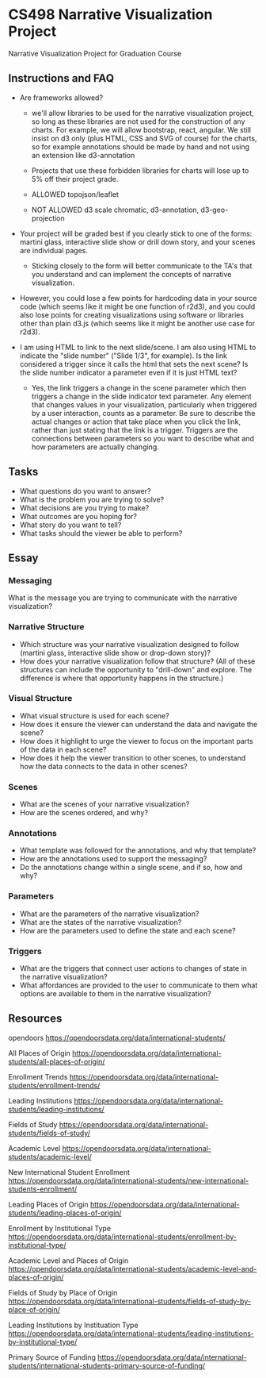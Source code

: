 # CS498 Narrative Visualization Project

Narrative Visualization Project for Graduation Course

## Instructions and FAQ

* Are frameworks allowed?

  * we'll allow libraries to be used for the narrative visualization project, so long as these libraries are not used for the construction of any charts. For example, we will allow bootstrap, react, angular. We still insist on d3 only (plus HTML, CSS and SVG of course) for the charts, so for example annotations should be made by hand and not using an extension like d3-annotation

  * Projects that use these forbidden libraries for charts will lose up to 5% off their project grade.

  * ALLOWED topojson/leaflet

  * NOT ALLOWED d3 scale chromatic, d3-annotation, d3-geo-projection

* Your project will be graded best if you clearly stick to one of the forms: martini glass, interactive slide show or drill down story, and your scenes are individual pages.
  * Sticking closely to the form will better communicate to the TA's that you understand and can implement the concepts of narrative visualization.

* However, you could lose a few points for hardcoding data in your source code (which seems like it might be one function of r2d3), and you could also lose points for creating visualizations using software or libraries other than plain d3.js (which seems like it might be another use case for r2d3).

* I am using HTML to link to the next slide/scene.  I am also using HTML to indicate the "slide number" ("Slide 1/3", for example). Is the link considered a trigger since it calls the html that sets the next scene?  Is the slide number indicator a parameter even if it is just HTML text?

  * Yes, the link triggers a change in the scene parameter which then triggers a change in the slide indicator text parameter. Any element that changes values in your visualization, particularly when triggered by a user interaction, counts as a parameter. Be sure to describe the actual changes or action that take place when you click the link, rather than just stating that the link is a trigger. Triggers are the connections between parameters so you want to describe what and how parameters are actually changing.

## Tasks

* What questions do you want to answer?
* What is the problem you are trying to solve?
* What decisions are you trying to make?
* What outcomes are you hoping for?
* What story do you want to tell?
* What tasks should the viewer be able to perform?

## Essay

### Messaging

What is the message you are trying to communicate with the narrative visualization?

### Narrative Structure

* Which structure was your narrative visualization designed to follow (martini glass, interactive slide show or drop-down story)?
* How does your narrative visualization follow that structure? (All of these structures can include the opportunity to "drill-down" and explore. The difference is where that opportunity happens in the structure.)

### Visual Structure

* What visual structure is used for each scene?
* How does it ensure the viewer can understand the data and navigate the scene?
* How does it highlight to urge the viewer to focus on the important parts of the data in each scene?
* How does it help the viewer transition to other scenes, to understand how the data connects to the data in other scenes?

### Scenes

* What are the scenes of your narrative visualization?
* How are the scenes ordered, and why?

### Annotations

* What template was followed for the annotations, and why that template?
* How are the annotations used to support the messaging?
* Do the annotations change within a single scene, and if so, how and why?

### Parameters

* What are the parameters of the narrative visualization?
* What are the states of the narrative visualization?
* How are the parameters used to define the state and each scene?

### Triggers

* What are the triggers that connect user actions to changes of state in the narrative visualization?
* What affordances are provided to the user to communicate to them what options are available to them in the narrative visualization?

## Resources

opendoors <https://opendoorsdata.org/data/international-students/>

All Places of Origin <https://opendoorsdata.org/data/international-students/all-places-of-origin/>

Enrollment Trends <https://opendoorsdata.org/data/international-students/enrollment-trends/>

Leading Institutions <https://opendoorsdata.org/data/international-students/leading-institutions/>

Fields of Study <https://opendoorsdata.org/data/international-students/fields-of-study/>

Academic Level <https://opendoorsdata.org/data/international-students/academic-level/>

New International Student Enrollment <https://opendoorsdata.org/data/international-students/new-international-students-enrollment/>

Leading Places of Origin <https://opendoorsdata.org/data/international-students/leading-places-of-origin/>

Enrollment by Institutional Type <https://opendoorsdata.org/data/international-students/enrollment-by-institutional-type/>

Academic Level and Places of Origin <https://opendoorsdata.org/data/international-students/academic-level-and-places-of-origin/>

Fields of Study by Place of Origin <https://opendoorsdata.org/data/international-students/fields-of-study-by-place-of-origin/>

Leading Institutions by Instituation Type <https://opendoorsdata.org/data/international-students/leading-institutions-by-institutional-type/>

Primary Source of Funding <https://opendoorsdata.org/data/international-students/international-students-primary-source-of-funding/>
